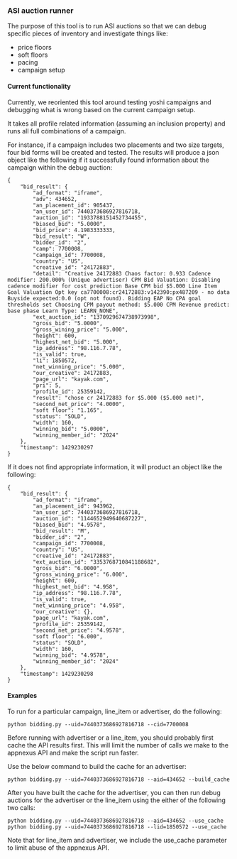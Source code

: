 ### ASI auction runner

The purpose of this tool is to run ASI auctions so that we can debug specific pieces of inventory and investigate things like:
- price floors
- soft floors
- pacing
- campaign setup

#### Current functionality

Currently, we reoriented this tool around testing yoshi campaigns and debugging what is wrong based on the current campaign setup.

It takes all profile related information (assuming an inclusion property) and runs all full combinations of a campaign. 

For instance, if a campaign includes two placements and two size targets, four bid forms will be created and tested. The results will produce a json object like the following if it successfully found information about the campaign within the debug auction: 

```
{
    "bid_result": {
        "ad_format": "iframe",
        "adv": 434652,
        "an_placement_id": 905437,
        "an_user_id": 7440373686927816718,
        "auction_id": "1933788151452734455",
        "biased_bid": "5.0000",
        "bid_price": 4.1983333333,
        "bid_result": "W",
        "bidder_id": "2",
        "camp": 7700008,
        "campaign_id": 7700008,
        "country": "US",
        "creative_id": "24172883",
        "detail": "Creative 24172883 Chaos factor: 0.933 Cadence modifier: 200.000% (Unique advertiser) CPM Bid Valuation: Disabling cadence modifier for cost prediction Base CPM bid $5.000 Line Item Goal Valuation Opt key ca7700008:cr24172883:v142390:px487209 - no data Buyside expected:0.0 (opt not found). Bidding EAP No CPA goal thresholds set Choosing CPM payout method: $5.000 CPM Revenue predict: base phase Learn Type: LEARN_NONE",
        "ext_auction_id": "1370929674738973998",
        "gross_bid": "5.0000",
        "gross_wining_price": "5.000",
        "height": 600,
        "highest_net_bid": "5.000",
        "ip_address": "98.116.7.78",
        "is_valid": true,
        "li": 1850572,
        "net_winning_price": "5.000",
        "our_creative": 24172883,
        "page_url": "kayak.com",
        "pri": 5,
        "profile_id": 25359142,
        "result": "chose cr 24172883 for $5.000 ($5.000 net)",
        "second_net_price": "4.0000",
        "soft floor": "1.165",
        "status": "SOLD",
        "width": 160,
        "winning_bid": "5.0000",
        "winning_member_id": "2024"
    },
    "timestamp": 1429230297
}
```

If it does not find appropriate information, it will product an object like the following:

```
{
    "bid_result": {
        "ad_format": "iframe",
        "an_placement_id": 943962,
        "an_user_id": 7440373686927816718,
        "auction_id": "1144652949640687227",
        "biased_bid": "4.9578",
        "bid_result": "M",
        "bidder_id": "2",
        "campaign_id": 7700008,
        "country": "US",
        "creative_id": "24172883",
        "ext_auction_id": "3353768710841188682",
        "gross_bid": "6.0000",
        "gross_wining_price": "6.000",
        "height": 600,
        "highest_net_bid": "4.958",
        "ip_address": "98.116.7.78",
        "is_valid": true,
        "net_winning_price": "4.958",
        "our_creative": {},
        "page_url": "kayak.com",
        "profile_id": 25359142,
        "second_net_price": "4.9578",
        "soft floor": "6.000",
        "status": "SOLD",
        "width": 160,
        "winning_bid": "4.9578",
        "winning_member_id": "2024"
    },
    "timestamp": 1429230298
}
```


#### Examples

To run for a particular campaign, line_item or advertiser, do the following:

```
python bidding.py --uid=7440373686927816718 --cid=7700008
```

Before running with advertiser or a line_item, you should probably first cache the API results first. This will limit the number of calls we make to the appnexus API and make the script run faster.

Use the below command to build the cache for an advertiser:
```
python bidding.py --uid=7440373686927816718 --aid=434652 --build_cache
```

After you have built the cache for the advertiser, you can then run debug auctions for the advertiser or the line_item using the either of the following two calls:

```
python bidding.py --uid=7440373686927816718 --aid=434652 --use_cache
python bidding.py --uid=7440373686927816718 --lid=1850572 --use_cache 

```


Note that for line_item and advertiser, we include the use_cache parameter to limit abuse of the appnexus API.

